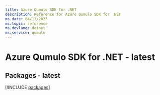 ```yaml
---
title: Azure Qumulo SDK for .NET
description: Reference for Azure Qumulo SDK for .NET
ms.date: 04/11/2025
ms.topic: reference
ms.devlang: dotnet
ms.service: qumulo
---
```

# Azure Qumulo SDK for .NET - latest
## Packages - latest
[!INCLUDE [packages](qumulo-index.md)]